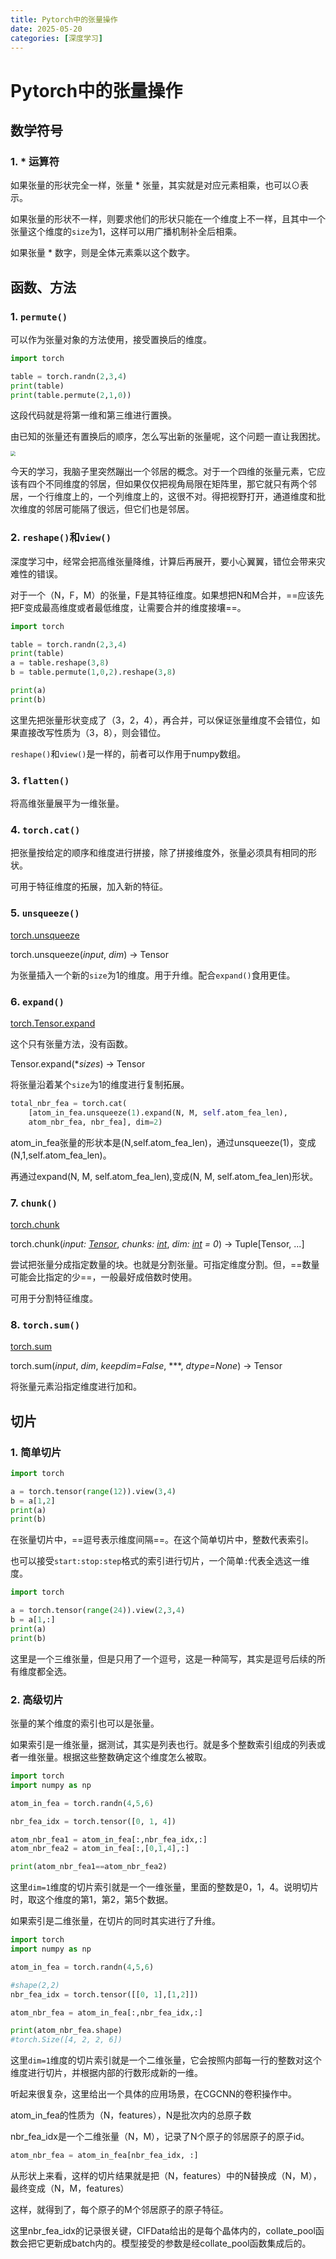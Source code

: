 ```yaml
---
title: Pytorch中的张量操作
date: 2025-05-20
categories: [深度学习]
---
```


# Pytorch中的张量操作

## 数学符号

### 1. * 运算符

如果张量的形状完全一样，张量 * 张量，其实就是对应元素相乘，也可以$\odot$表示。

如果张量的形状不一样，则要求他们的形状只能在一个维度上不一样，且其中一个张量这个维度的`size`为1，这样可以用广播机制补全后相乘。

如果张量 * 数字，则是全体元素乘以这个数字。





## 函数、方法

### 1. `permute()`

可以作为张量对象的方法使用，接受置换后的维度。

```python
import torch

table = torch.randn(2,3,4)
print(table)
print(table.permute(2,1,0))
```

这段代码就是将第一维和第三维进行置换。

由已知的张量还有置换后的顺序，怎么写出新的张量呢，这个问题一直让我困扰。

<img src="https://xiaoxiaobuaigugujiao.oss-cn-beijing.aliyuncs.com/img/permute.jpg" style="zoom:50%;" />

今天的学习，我脑子里突然蹦出一个邻居的概念。对于一个四维的张量元素，它应该有四个不同维度的邻居，但如果仅仅把视角局限在矩阵里，那它就只有两个邻居，一个行维度上的，一个列维度上的，这很不对。得把视野打开，通道维度和批次维度的邻居可能隔了很远，但它们也是邻居。

### 2. `reshape()`和`view()`

深度学习中，经常会把高维张量降维，计算后再展开，要小心翼翼，错位会带来灾难性的错误。

对于一个（N，F，M）的张量，F是其特征维度。如果想把N和M合并，==应该先把F变成最高维度或者最低维度，让需要合并的维度接壤==。

```python
import torch

table = torch.randn(2,3,4)
print(table)
a = table.reshape(3,8)
b = table.permute(1,0,2).reshape(3,8)

print(a)
print(b)
```

这里先把张量形状变成了（3，2，4），再合并，可以保证张量维度不会错位，如果直接改写性质为（3，8），则会错位。

`reshape()`和`view()`是一样的，前者可以作用于numpy数组。

### 3. `flatten()`

将高维张量展平为一维张量。

### 4. `torch.cat()`

把张量按给定的顺序和维度进行拼接，除了拼接维度外，张量必须具有相同的形状。

可用于特征维度的拓展，加入新的特征。

### 5. `unsqueeze()`

[torch.unsqueeze](https://docs.pytorch.org/docs/stable/generated/torch.unsqueeze.html#torch.unsqueeze)

torch.unsqueeze(*input*, *dim*) → Tensor

为张量插入一个新的`size`为1的维度。用于升维。配合`expand()`食用更佳。

### 6. `expand()`

[torch.Tensor.expand](https://docs.pytorch.org/docs/stable/generated/torch.Tensor.expand.html#torch.Tensor.expand)

这个只有张量方法，没有函数。

Tensor.expand(**sizes*) → Tensor

将张量沿着某个`size`为1的维度进行复制拓展。

```python
total_nbr_fea = torch.cat(
	[atom_in_fea.unsqueeze(1).expand(N, M, self.atom_fea_len),
	atom_nbr_fea, nbr_fea], dim=2)
```

atom_in_fea张量的形状本是(N,self.atom_fea_len)，通过unsqueeze(1)，变成(N,1,self.atom_fea_len)。

再通过expand(N, M, self.atom_fea_len),变成(N, M, self.atom_fea_len)形状。

### 7. `chunk()`

[torch.chunk](https://docs.pytorch.org/docs/stable/generated/torch.chunk.html#torch.chunk)

torch.chunk(*input: [Tensor](https://docs.pytorch.org/docs/stable/tensors.html#torch.Tensor)*, *chunks: [int](https://docs.python.org/3/library/functions.html#int)*, *dim: [int](https://docs.python.org/3/library/functions.html#int) = 0*) → Tuple[Tensor, ...]

尝试把张量分成指定数量的块。也就是分割张量。可指定维度分割。但，==数量可能会比指定的少==，一般最好成倍数时使用。

可用于分割特征维度。

### 8. `torch.sum()`

[torch.sum](https://docs.pytorch.org/docs/stable/generated/torch.sum.html)

torch.sum(*input*, *dim*, *keepdim=False*, ***, *dtype=None*) → Tensor

将张量元素沿指定维度进行加和。

## 切片

### 1. 简单切片

```python
import torch

a = torch.tensor(range(12)).view(3,4)
b = a[1,2]
print(a)
print(b)
```

在张量切片中，==逗号表示维度间隔==。在这个简单切片中，整数代表索引。

也可以接受`start:stop:step`格式的索引进行切片，一个简单`:`代表全选这一维度。

```python
import torch

a = torch.tensor(range(24)).view(2,3,4)
b = a[1,:]
print(a)
print(b)
```

这里是一个三维张量，但是只用了一个逗号，这是一种简写，其实是逗号后续的所有维度都全选。

### 2. 高级切片

张量的某个维度的索引也可以是张量。

如果索引是一维张量，据测试，其实是列表也行。就是多个整数索引组成的列表或者一维张量。根据这些整数确定这个维度怎么被取。

```python
import torch
import numpy as np

atom_in_fea = torch.randn(4,5,6)

nbr_fea_idx = torch.tensor([0, 1, 4])

atom_nbr_fea1 = atom_in_fea[:,nbr_fea_idx,:]
atom_nbr_fea2 = atom_in_fea[:,[0,1,4],:]

print(atom_nbr_fea1==atom_nbr_fea2)
```

这里`dim=1`维度的切片索引就是一个一维张量，里面的整数是0，1，4。说明切片时，取这个维度的第1，第2，第5个数据。

如果索引是二维张量，在切片的同时其实进行了升维。

```python
import torch
import numpy as np

atom_in_fea = torch.randn(4,5,6)

#shape(2,2)
nbr_fea_idx = torch.tensor([[0, 1],[1,2]])

atom_nbr_fea = atom_in_fea[:,nbr_fea_idx,:]

print(atom_nbr_fea.shape)
#torch.Size([4, 2, 2, 6])
```

这里`dim=1`维度的切片索引就是一个二维张量，它会按照内部每一行的整数对这个维度进行切片，并根据内部的行数形成新的一维。

听起来很复杂，这里给出一个具体的应用场景，在CGCNN的卷积操作中。

atom_in_fea的性质为（N，features），N是批次内的总原子数

nbr_fea_idx是一个二维张量（N，M），记录了N个原子的邻居原子的原子id。

```python
atom_nbr_fea = atom_in_fea[nbr_fea_idx, :]
```

从形状上来看，这样的切片结果就是把（N，features）中的N替换成（N，M），最终变成（N，M，features）

这样，就得到了，每个原子的M个邻居原子的原子特征。

这里nbr_fea_idx的记录很关键，CIFData给出的是每个晶体内的，collate_pool函数会把它更新成batch内的。模型接受的参数是经collate_pool函数集成后的。

